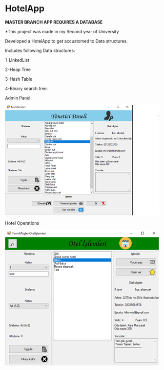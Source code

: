 # HotelApp

******MASTER BRANCH APP REQUIRES A DATABASE******

*This project was made in my Second year of University

Developed a HotelApp to get accustomed to Data structures.

Includes following Data structures:

1-LinkedList

2-Heap Tree

3-Hash Table

4-Binary search tree.

Admin Panel

![](Images/HotelApp%20Admin%20Panel.png)



Hotel Operations

![](Images/HotelApp%20Hotel%20Operations.png)
